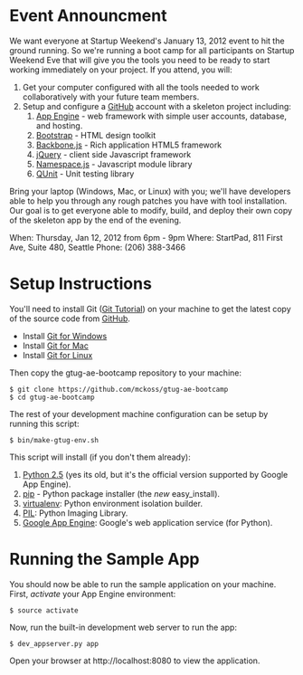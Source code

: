 # Event Announcment

We want everyone at Startup Weekend's January 13, 2012 event to hit the ground running. So we're
running a boot camp for all participants on Startup Weekend Eve that will give you the tools you
need to be ready to start working immediately on your project. If you attend, you will:

1. Get your computer configured with all the tools needed to work collaboratively with your future
   team members.
2. Setup and configure a [GitHub] account with a skeleton project including:
   1. [App Engine] - web framework with simple user accounts, database, and hosting.
   2. [Bootstrap] - HTML design toolkit
   3. [Backbone.js] - Rich application HTML5 framework
   4. [jQuery] - client side Javascript framework
   5. [Namespace.js] - Javascript module library
   6. [QUnit] - Unit testing library

Bring your laptop (Windows, Mac, or Linux) with you; we'll have developers able to help you through
any rough patches you have with tool installation. Our goal is to get everyone able to modify,
build, and deploy their own copy of the skeleton app by the end of the evening.

When: Thursday, Jan 12, 2012 from 6pm - 9pm
Where: StartPad, 811 First Ave, Suite 480, Seattle
Phone: (206) 388-3466

  [GitHub]: https://github.com/
  [App Engine]: http://code.google.com/appengine/
  [Bootstrap]: http://twitter.github.com/bootstrap/
  [Backbone.js]: http://documentcloud.github.com/backbone/
  [jQuery]: http://jquery.com/
  [Namespace.js]: https://github.com/mckoss/namespace
  [QUnit]: https://github.com/jquery/qunit

# Setup Instructions

You'll need to install Git ([Git Tutorial]) on your machine to get the latest copy of the source code from [GitHub].

  - Install [Git for Windows](http://help.github.com/mac-set-up-git/)
  - Install [Git for Mac](http://help.github.com/win-set-up-git/)
  - Install [Git for Linux](http://help.github.com/linux-set-up-git/)

Then copy the gtug-ae-bootcamp repository to your machine:

    $ git clone https://github.com/mckoss/gtug-ae-bootcamp
    $ cd gtug-ae-bootcamp

The rest of your development machine configuration can be setup by running this script:

    $ bin/make-gtug-env.sh

This script will install (if you don't them already):

1. [Python 2.5] (yes its old, but it's the official version supported by Google App Engine).
2. [pip] - Python package installer (the *new* easy_install).
3. [virtualenv]: Python environment isolation builder.
4. [PIL]: Python Imaging Library.
5. [Google App Engine]: Google's web application service (for Python).

  [Git Tutorial]: http://gitimmersion.com/index.html
  [Python 2.5]: http://www.python.org/getit/releases/2.5.6/
  [pip]: http://pypi.python.org/pypi/pip
  [virtualenv]: http://pypi.python.org/pypi/virtualenv
  [PIL]: http://www.pythonware.com/products/pil/
  [Google App Engine]: http://code.google.com/appengine/docs/python/overview.html

# Running the Sample App

You should now be able to run the sample application on your machine.  First, *activate* your
App Engine environment:

    $ source activate

Now, run the built-in development web server to run the app:

    $ dev_appserver.py app

Open your browser at http://localhost:8080 to view the application.
